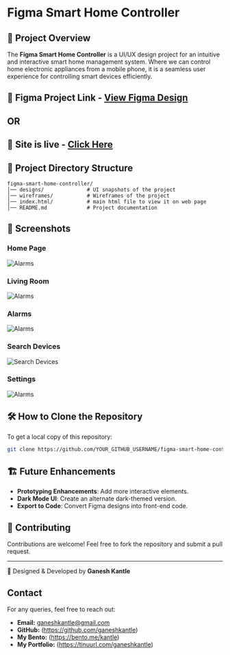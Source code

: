 # Figma Smart Home Controller

## 📌 Project Overview
The **Figma Smart Home Controller** is a UI/UX design project for an intuitive and interactive smart home management system. Where we can control home electronic appliances from a mobile phone, it is a seamless user experience for controlling smart devices efficiently.

## 🔗 Figma Project Link - [View Figma Design](https://www.figma.com/design/jLm5BGaZzCVkIEF0Tr9WbL/Smart-Home-(Community)?node-id=0-1&m=dev&t=ZpwDgyDktCZxORfR-1)

## OR

## 🔗 Site is live - [Click Here](https://ganeshkantle.github.io/Figma-Smart-Home-Controller/)

## 📂 Project Directory Structure
```
figma-smart-home-controller/
│── designs/              # UI snapshots of the project
│── wireframes/           # Wireframes of the project
│── index.html/           # main html file to view it on web page
│── README.md             # Project documentation
```

## 📸 Screenshots

### Home Page 
![Alarms](https://github.com/user-attachments/assets/cb97b879-f14a-475a-9668-1a54ca684e64)
### Living Room
![Alarms](https://github.com/user-attachments/assets/ed5d6c4b-825f-4431-a36e-6dc7ff7b7d13)
### Alarms
![Alarms](https://github.com/user-attachments/assets/708d8ac7-69f4-41e2-bc1d-ff10f34cc45e)
### Search Devices 
![Search Devices](https://github.com/user-attachments/assets/884f776b-2935-41b5-96a0-4154e8288b6f)
### Settings
![Alarms](https://github.com/user-attachments/assets/b1787ec0-3660-4fd3-8132-0988031066e6)


## 🛠 How to Clone the Repository
To get a local copy of this repository:
```sh
git clone https://github.com/YOUR_GITHUB_USERNAME/figma-smart-home-controller.git
```


## 🏗 Future Enhancements
- **Prototyping Enhancements**: Add more interactive elements.
- **Dark Mode UI**: Create an alternate dark-themed version.
- **Export to Code**: Convert Figma designs into front-end code.

## 📌 Contributing
Contributions are welcome! Feel free to fork the repository and submit a pull request.

---
🚀 Designed & Developed by **Ganesh Kantle**

## Contact
For any queries, feel free to reach out:
- **Email:** ganeshkantle@gmail.com
- **GitHub:** (https://github.com/ganeshkantle)
- **My Bento:** (https://bento.me/kantle)
- **My Portfolio:** (https://tinuurl.com/ganeshkantle)
